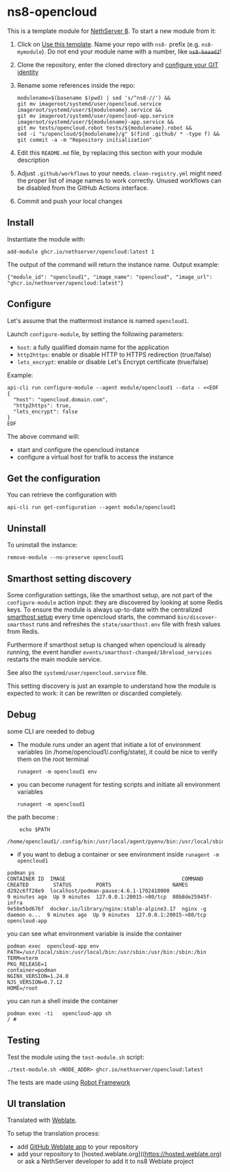 # ns8-opencloud

This is a template module for [NethServer 8](https://github.com/NethServer/ns8-core).
To start a new module from it:

1. Click on [Use this template](https://github.com/NethServer/ns8-opencloud/generate).
   Name your repo with `ns8-` prefix (e.g. `ns8-mymodule`). 
   Do not end your module name with a number, like ~~`ns8-baaad2`~~!

1. Clone the repository, enter the cloned directory and
   [configure your GIT identity](https://git-scm.com/book/en/v2/Getting-Started-First-Time-Git-Setup#_your_identity)

1. Rename some references inside the repo:
   ```
   modulename=$(basename $(pwd) | sed 's/^ns8-//') &&
   git mv imageroot/systemd/user/opencloud.service imageroot/systemd/user/${modulename}.service &&
   git mv imageroot/systemd/user/opencloud-app.service imageroot/systemd/user/${modulename}-app.service && 
   git mv tests/opencloud.robot tests/${modulename}.robot &&
   sed -i "s/opencloud/${modulename}/g" $(find .github/ * -type f) &&
   git commit -a -m "Repository initialization"
   ```

1. Edit this `README.md` file, by replacing this section with your module
   description

1. Adjust `.github/workflows` to your needs. `clean-registry.yml` might
   need the proper list of image names to work correctly. Unused workflows
   can be disabled from the GitHub Actions interface.

1. Commit and push your local changes

## Install

Instantiate the module with:

    add-module ghcr.io/nethserver/opencloud:latest 1

The output of the command will return the instance name.
Output example:

    {"module_id": "opencloud1", "image_name": "opencloud", "image_url": "ghcr.io/nethserver/opencloud:latest"}

## Configure

Let's assume that the mattermost instance is named `opencloud1`.

Launch `configure-module`, by setting the following parameters:
- `host`: a fully qualified domain name for the application
- `http2https`: enable or disable HTTP to HTTPS redirection (true/false)
- `lets_encrypt`: enable or disable Let's Encrypt certificate (true/false)


Example:

```
api-cli run configure-module --agent module/opencloud1 --data - <<EOF
{
  "host": "opencloud.domain.com",
  "http2https": true,
  "lets_encrypt": false
}
EOF
```

The above command will:
- start and configure the opencloud instance
- configure a virtual host for trafik to access the instance

## Get the configuration
You can retrieve the configuration with

```
api-cli run get-configuration --agent module/opencloud1
```

## Uninstall

To uninstall the instance:

    remove-module --no-preserve opencloud1

## Smarthost setting discovery

Some configuration settings, like the smarthost setup, are not part of the
`configure-module` action input: they are discovered by looking at some
Redis keys.  To ensure the module is always up-to-date with the
centralized [smarthost
setup](https://nethserver.github.io/ns8-core/core/smarthost/) every time
opencloud starts, the command `bin/discover-smarthost` runs and refreshes
the `state/smarthost.env` file with fresh values from Redis.

Furthermore if smarthost setup is changed when opencloud is already
running, the event handler `events/smarthost-changed/10reload_services`
restarts the main module service.

See also the `systemd/user/opencloud.service` file.

This setting discovery is just an example to understand how the module is
expected to work: it can be rewritten or discarded completely.

## Debug

some CLI are needed to debug

- The module runs under an agent that initiate a lot of environment variables (in /home/opencloud1/.config/state), it could be nice to verify them
on the root terminal

    `runagent -m opencloud1 env`

- you can become runagent for testing scripts and initiate all environment variables
  
    `runagent -m opencloud1`

 the path become : 
```
    echo $PATH
    /home/opencloud1/.config/bin:/usr/local/agent/pyenv/bin:/usr/local/sbin:/usr/local/bin:/usr/sbin:/usr/bin:/usr/
```

- if you want to debug a container or see environment inside
 `runagent -m opencloud1`
 ```
podman ps
CONTAINER ID  IMAGE                                      COMMAND               CREATED        STATUS        PORTS                    NAMES
d292c6ff28e9  localhost/podman-pause:4.6.1-1702418000                          9 minutes ago  Up 9 minutes  127.0.0.1:20015->80/tcp  80b8de25945f-infra
9e58e5bd676f  docker.io/library/nginx:stable-alpine3.17  nginx -g daemon o...  9 minutes ago  Up 9 minutes  127.0.0.1:20015->80/tcp  opencloud-app
```

you can see what environment variable is inside the container
```
podman exec  opencloud-app env
PATH=/usr/local/sbin:/usr/local/bin:/usr/sbin:/usr/bin:/sbin:/bin
TERM=xterm
PKG_RELEASE=1
container=podman
NGINX_VERSION=1.24.0
NJS_VERSION=0.7.12
HOME=/root
```

you can run a shell inside the container

```
podman exec -ti   opencloud-app sh
/ # 
```
## Testing

Test the module using the `test-module.sh` script:


    ./test-module.sh <NODE_ADDR> ghcr.io/nethserver/opencloud:latest

The tests are made using [Robot Framework](https://robotframework.org/)

## UI translation

Translated with [Weblate](https://hosted.weblate.org/projects/ns8/).

To setup the translation process:

- add [GitHub Weblate app](https://docs.weblate.org/en/latest/admin/continuous.html#github-setup) to your repository
- add your repository to [hosted.weblate.org]((https://hosted.weblate.org) or ask a NethServer developer to add it to ns8 Weblate project
